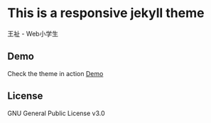 # This is a responsive jekyll theme

王祉 - Web小学生

## Demo

Check the theme in action [Demo](https://artemsheludko.github.io/bef/)

## License

GNU General Public License v3.0

